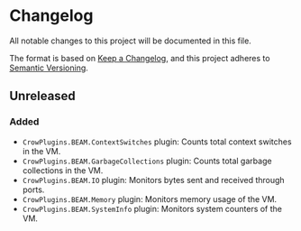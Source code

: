 # Changelog
All notable changes to this project will be documented in this file.

The format is based on [Keep a Changelog](https://keepachangelog.com/en/1.0.0/),
and this project adheres to [Semantic
Versioning](https://semver.org/spec/v2.0.0.html).


## Unreleased

### Added

- `CrowPlugins.BEAM.ContextSwitches` plugin: Counts total context switches in
  the VM.
- `CrowPlugins.BEAM.GarbageCollections` plugin: Counts total garbage collections
  in the VM.
- `CrowPlugins.BEAM.IO` plugin: Monitors bytes sent and received through ports.
- `CrowPlugins.BEAM.Memory` plugin: Monitors memory usage of the VM.
- `CrowPlugins.BEAM.SystemInfo` plugin: Monitors system counters of the VM.


<!-- vim: set textwidth=80 sw=2 ts=2: -->
